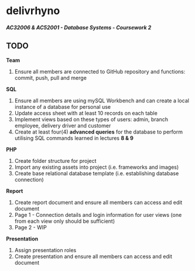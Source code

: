 # delivrhyno  
##### AC32006 &amp; AC52001 - Database Systems - Coursework 2  

## TODO  

**Team**  
1. Ensure all members are connected to GitHub repository and functions: commit, push, pull and merge  

**SQL**  
1. Ensure all members are using mySQL Workbench and can create a local instance of a database for personal use  
2. Update access sheet with at least 10 records on each table  
3. Implement views based on these types of users: admin, branch employee, delivery driver and customer  
4. Create at least four(4) **advanced queries** for the database to perform utilising SQL commands learned in lectures **8 &amp; 9**   

**PHP**  
1. Create folder structure for project  
2. Import any existing assets into project (i.e. frameworks and images)  
3. Create base relational database template (i.e. establishing database connection)  

**Report**  
1. Create report document and ensure all members can access and edit document  
2. Page 1 - Connection details and login information for user views (one from each view only should be sufficient)  
3. Page 2 -  WIP  

**Presentation**  
1. Assign presentation roles  
2. Create presentation and ensure all members can access and edit document  
